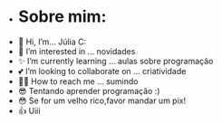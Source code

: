 - # Sobre mim:
- 🤠 Hi, I’m... Júlia C:
- 🎉 I’m interested in ... novidades
- ✨ I’m currently learning ... aulas sobre programação
- 💕 I’m looking to collaborate on ... criatividade
- 🏃‍♂️ How to reach me ... sumindo
- :sunglasses: Tentando aprender programação :)
- :flushed: Se for um velho rico,favor mandar um pix!
- :+1: Uiii
<!---
juliacamargo04/juliacamargo04 is a ✨ special ✨ repository because its `README.md` (this file) appears on your GitHub profile.
You can click the Preview link to take a look at your changes.
--->
